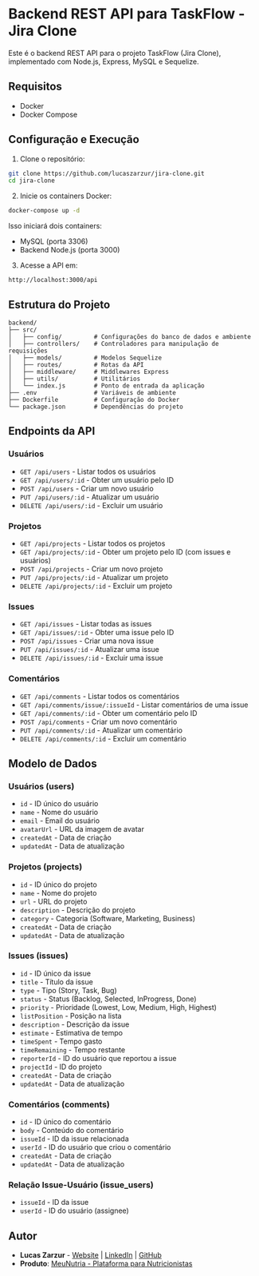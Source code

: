 # Backend REST API para TaskFlow - Jira Clone

Este é o backend REST API para o projeto TaskFlow (Jira Clone), implementado com Node.js, Express, MySQL e Sequelize.

## Requisitos

- Docker
- Docker Compose

## Configuração e Execução

1. Clone o repositório:

```bash
git clone https://github.com/lucaszarzur/jira-clone.git
cd jira-clone
```

2. Inicie os containers Docker:

```bash
docker-compose up -d
```

Isso iniciará dois containers:
- MySQL (porta 3306)
- Backend Node.js (porta 3000)

3. Acesse a API em:

```
http://localhost:3000/api
```

## Estrutura do Projeto

```
backend/
├── src/
│   ├── config/         # Configurações do banco de dados e ambiente
│   ├── controllers/    # Controladores para manipulação de requisições
│   ├── models/         # Modelos Sequelize
│   ├── routes/         # Rotas da API
│   ├── middleware/     # Middlewares Express
│   ├── utils/          # Utilitários
│   └── index.js        # Ponto de entrada da aplicação
├── .env                # Variáveis de ambiente
├── Dockerfile          # Configuração do Docker
└── package.json        # Dependências do projeto
```

## Endpoints da API

### Usuários

- `GET /api/users` - Listar todos os usuários
- `GET /api/users/:id` - Obter um usuário pelo ID
- `POST /api/users` - Criar um novo usuário
- `PUT /api/users/:id` - Atualizar um usuário
- `DELETE /api/users/:id` - Excluir um usuário

### Projetos

- `GET /api/projects` - Listar todos os projetos
- `GET /api/projects/:id` - Obter um projeto pelo ID (com issues e usuários)
- `POST /api/projects` - Criar um novo projeto
- `PUT /api/projects/:id` - Atualizar um projeto
- `DELETE /api/projects/:id` - Excluir um projeto

### Issues

- `GET /api/issues` - Listar todas as issues
- `GET /api/issues/:id` - Obter uma issue pelo ID
- `POST /api/issues` - Criar uma nova issue
- `PUT /api/issues/:id` - Atualizar uma issue
- `DELETE /api/issues/:id` - Excluir uma issue

### Comentários

- `GET /api/comments` - Listar todos os comentários
- `GET /api/comments/issue/:issueId` - Listar comentários de uma issue
- `GET /api/comments/:id` - Obter um comentário pelo ID
- `POST /api/comments` - Criar um novo comentário
- `PUT /api/comments/:id` - Atualizar um comentário
- `DELETE /api/comments/:id` - Excluir um comentário

## Modelo de Dados

### Usuários (users)

- `id` - ID único do usuário
- `name` - Nome do usuário
- `email` - Email do usuário
- `avatarUrl` - URL da imagem de avatar
- `createdAt` - Data de criação
- `updatedAt` - Data de atualização

### Projetos (projects)

- `id` - ID único do projeto
- `name` - Nome do projeto
- `url` - URL do projeto
- `description` - Descrição do projeto
- `category` - Categoria (Software, Marketing, Business)
- `createdAt` - Data de criação
- `updatedAt` - Data de atualização

### Issues (issues)

- `id` - ID único da issue
- `title` - Título da issue
- `type` - Tipo (Story, Task, Bug)
- `status` - Status (Backlog, Selected, InProgress, Done)
- `priority` - Prioridade (Lowest, Low, Medium, High, Highest)
- `listPosition` - Posição na lista
- `description` - Descrição da issue
- `estimate` - Estimativa de tempo
- `timeSpent` - Tempo gasto
- `timeRemaining` - Tempo restante
- `reporterId` - ID do usuário que reportou a issue
- `projectId` - ID do projeto
- `createdAt` - Data de criação
- `updatedAt` - Data de atualização

### Comentários (comments)

- `id` - ID único do comentário
- `body` - Conteúdo do comentário
- `issueId` - ID da issue relacionada
- `userId` - ID do usuário que criou o comentário
- `createdAt` - Data de criação
- `updatedAt` - Data de atualização

### Relação Issue-Usuário (issue_users)

- `issueId` - ID da issue
- `userId` - ID do usuário (assignee)

## Autor

- **Lucas Zarzur** - [Website](https://lucaszarzur.dev/) | [LinkedIn](https://www.linkedin.com/in/lucas-zarzur/) | [GitHub](https://github.com/lucaszarzur)
- **Produto**: [MeuNutria - Plataforma para Nutricionistas](https://meunutria.com/)
